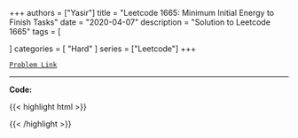
+++
authors = ["Yasir"]
title = "Leetcode 1665: Minimum Initial Energy to Finish Tasks"
date = "2020-04-07"
description = "Solution to Leetcode 1665"
tags = [
    
]
categories = [
    "Hard"
]
series = ["Leetcode"]
+++



[`Problem Link`](https://leetcode.com/problems/minimum-initial-energy-to-finish-tasks/description/)

---

**Code:**

{{< highlight html >}}

{{< /highlight >}}

